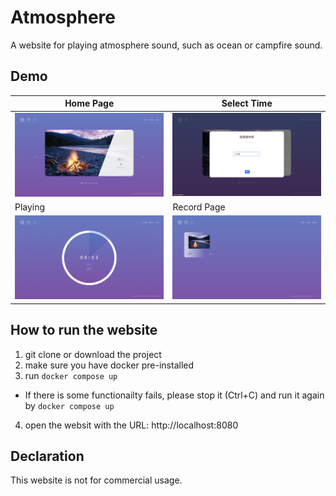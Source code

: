 # Atmosphere
A website for playing atmosphere sound, such as ocean or campfire sound.

## Demo
| Home Page | Select Time |
| --- | --- |
| ![HomePage](DemoFiles/Homepage.png) | ![SelectTime](DemoFiles/SelectTime.png) |
| Playing | Record Page |
| ![Playing](DemoFiles/Play.png) | ![Record](DemoFiles/Record.png) |

## How to run the website
1. git clone or download the project
2. make sure you have docker pre-installed
3. run `docker compose up`
  - If there is some functionailty fails, please stop it (Ctrl+C) and run it again by `docker compose up` 
4. open the websit with the URL: http://localhost:8080

## Declaration
This website is not for commercial usage.
